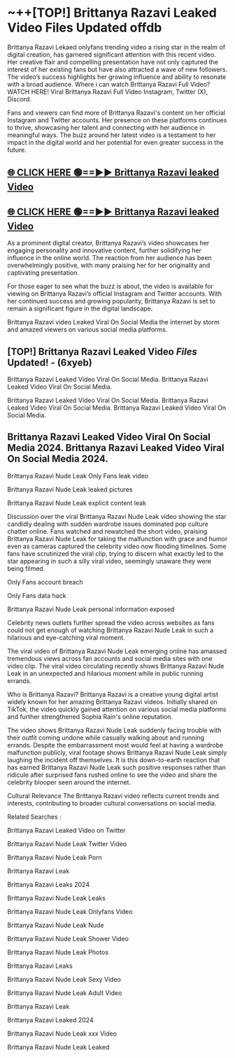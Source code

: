 # ~++[TOP!] Brittanya Razavi Leaked Video Files Updated offdb

 Brittanya Razavi Lekaed onlyfans trending video a rising star in the realm of digital creation, has garnered significant attention with this recent video. Her creative flair and compelling presentation have not only captured the interest of her existing fans but have also attracted a wave of new followers. The video’s success highlights her growing influence and ability to resonate with a broad audience.
Where i can watch  Brittanya Razavi Full Video? WATCH HERE! Viral  Brittanya Razavi Full Video Instagram, Twitter (X), Discord.


Fans and viewers can find more of  Brittanya Razavi's content on her official Instagram and Twitter accounts. Her presence on these platforms continues to thrive, showcasing her talent and connecting with her audience in meaningful ways. The buzz around her latest video is a testament to her impact in the digital world and her potential for even greater success in the future.


## [🌐 CLICK HERE 🟢==►►  Brittanya Razavi leaked Video ](https://onlyclips.site?title=Brittanya_Razavi&ref=git)

## [🌐 CLICK HERE 🟢==►►  Brittanya Razavi leaked Video ](https://onlyclips.site?title=Brittanya_Razavi&ref=git)


As a prominent digital creator,  Brittanya Razavi’s video showcases her engaging personality and innovative content, further solidifying her influence in the online world. The reaction from her audience has been overwhelmingly positive, with many praising her for her originality and captivating presentation.

For those eager to see what the buzz is about, the video is available for viewing on  Brittanya Razavi’s official Instagram and Twitter accounts. With her continued success and growing popularity,  Brittanya Razavi is set to remain a significant figure in the digital landscape.


  Brittanya Razavi video Leaked Viral On Social Media the internet by storm and amazed viewers on various social media platforms.


## [TOP!]  Brittanya Razavi Leaked Video *Files* Updated! - (6xyeb) 

 Brittanya Razavi Leaked Video Viral On Social Media. Brittanya Razavi Leaked Video Viral On Social Media.

 Brittanya Razavi Leaked Video Viral On Social Media. Brittanya Razavi Leaked Video Viral On Social Media. Brittanya Razavi Leaked Video Viral On Social Media.


##  Brittanya Razavi Leaked Video Viral On Social Media 2024. Brittanya Razavi Leaked Video Viral On Social Media 2024.
 Brittanya Razavi Nude Leak Only Fans leak video

 Brittanya Razavi Nude Leak leaked pictures

 Brittanya Razavi Nude Leak explicit content leak

Discussion over the viral  Brittanya Razavi Nude Leak video showing the star candidly dealing with sudden wardrobe issues dominated pop culture chatter online. Fans watched and rewatched the short video, praising  Brittanya Razavi Nude Leak for taking the malfunction with grace and humor even as cameras captured the celebrity video now flooding timelines. Some fans have scrutinized the viral clip, trying to discern what exactly led to the star appearing in such a silly viral video, seemingly unaware they were being filmed.


Only Fans account breach

Only Fans data hack

 Brittanya Razavi Nude Leak personal information exposed

Celebrity news outlets further spread the video across websites as fans could not get enough of watching  Brittanya Razavi Nude Leak in such a hilarious and eye-catching viral moment.


The viral video of  Brittanya Razavi Nude Leak emerging online has amassed tremendous views across fan accounts and social media sites with one video clip. The viral video circulating recently shows  Brittanya Razavi Nude Leak in an unexpected and hilarious moment while in public running errands.


Who is  Brittanya Razavi?  Brittanya Razavi is a creative young digital artist widely known for her amazing  Brittanya Razavi videos. Initially shared on TikTok, the video quickly gained attention on various social media platforms and further strengthened Sophia Rain's online reputation.

The video shows  Brittanya Razavi Nude Leak suddenly facing trouble with their outfit coming undone while casually walking about and running errands. Despite the embarrassment most would feel at having a wardrobe malfunction publicly, viral footage shows  Brittanya Razavi Nude Leak simply laughing the incident off themselves. It is this down-to-earth reaction that has earned  Brittanya Razavi Nude Leak such positive responses rather than ridicule after surprised fans rushed online to see the video and share the celebrity blooper seen around the internet.

Cultural Relevance The  Brittanya Razavi video reflects current trends and interests, contributing to broader cultural conversations on social media.

Related Searches :

 Brittanya Razavi Leaked Video on Twitter

 Brittanya Razavi Nude Leak Twitter Video

 Brittanya Razavi Nude Leak Porn

 Brittanya Razavi Leak 

 Brittanya Razavi Leaks 2024

 Brittanya Razavi Nude Leak Leaks

 Brittanya Razavi Nude Leak Onlyfans Video

 Brittanya Razavi Nude Leak Nude

 Brittanya Razavi Nude Leak Shower Video

 Brittanya Razavi Nude Leak Photos

 Brittanya Razavi Leaks

 Brittanya Razavi Nude Leak Sexy Video

 Brittanya Razavi Nude Leak Adult Video

 Brittanya Razavi Leak

 Brittanya Razavi Leaked 2024

 Brittanya Razavi Nude Leak xxx Video

 Brittanya Razavi Nude Leak Leaked